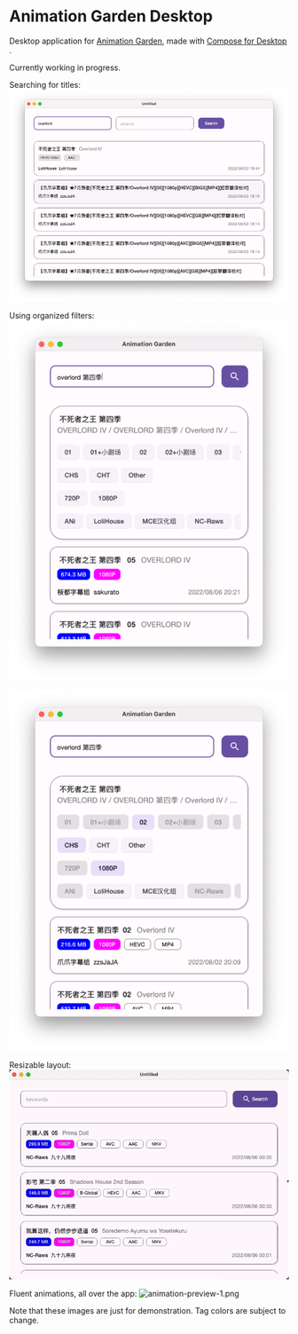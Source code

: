 # Animation Garden Desktop

Desktop application for [Animation Garden](http://www.dmhy.org/), made
with [Compose for Desktop
](https://www.jetbrains.com/lp/compose-desktop/).

Currently working in progress.

Searching for titles:
![](.README_images/d7bd24ca.png)

Using organized filters:
![](.README_images/71a1b3c5.png)

![](.README_images/c779c0f8.png)

Resizable layout:
![animation-preview-1.png](.README_images/animation-preview-1.gif)

Fluent animations, all over the app:
![animation-preview-1.png](.README_images/animation-preview-2.gif)

Note that these images are just for demonstration. Tag colors are subject to change.